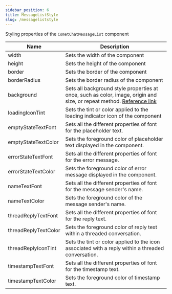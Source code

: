 ```yaml
---
sidebar_position: 6
title: MessageListStyle
slug: /messageliststyle
---
```


Styling properties of the `CometChatMessageList` component

| Name | Description | 
| ---- | ---- | 
| width | Sets the width of the component | 
| height | Sets the height of the component | 
| border | Sets the border of the component | 
| borderRadius | Sets the border radius of the component | 
| background | Sets all background style properties at once, such as color, image, origin and size, or repeat method. [Reference link](https://developer.mozilla.org/en-US/docs/Web/CSS/background) | 
| loadingIconTint | Sets the tint or color applied to the  loading indicator icon of the component | 
| emptyStateTextFont | Sets all the different properties of font for the placeholder text. | 
| emptyStateTextColor | Sets the foreground color of placeholder text displayed in the component. | 
| errorStateTextFont | Sets all the different properties of font for the error message. | 
| errorStateTextColor | Sets the foreground color of error  message displayed in the component. | 
| nameTextFont | Sets all the different properties of font for the message sender's name. | 
| nameTextColor | Sets the foreground color of the message sender's name. | 
| threadReplyTextFont | Sets all the different properties of font for the reply text. | 
| threadReplyTextColor | Sets the foreground color of reply text within a threaded conversation. | 
| threadReplyIconTint | Sets the tint or color applied to the icon associated with a reply within a threaded conversation. | 
| timestampTextFont | Sets all the different properties of font for the timestamp text. | 
| timestampTextColor | Sets the foreground color of timestamp text. | 
